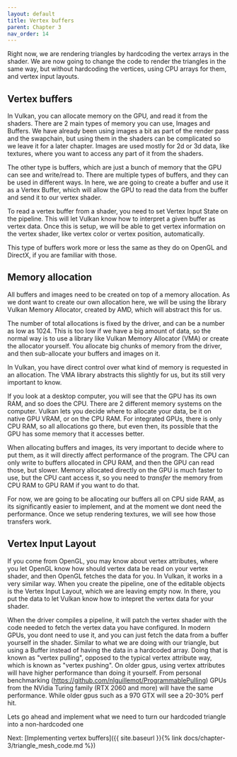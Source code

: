 ```yaml
---
layout: default
title: Vertex buffers
parent: Chapter 3
nav_order: 14
---
```


Right now, we are rendering triangles by hardcoding the vertex arrays in the shader. We are now going to change the code to render the triangles in the same way, but without hardcoding the vertices, using CPU arrays for them, and vertex input layouts.

## Vertex buffers
In Vulkan, you can allocate memory on the GPU, and read it from the shaders. There are 2 main types of memory you can use, Images and Buffers.
We have already been using images a bit as part of the render pass and the swapchain, but using them in the shaders can be complicated so we leave it for a later chapter. Images are used mostly for 2d or 3d data, like textures, where you want to access any part of it from the shaders.

The other type is buffers, which are just a bunch of memory that the GPU can see and write/read to. There are multiple types of buffers, and they can be used in different ways. In here, we are going to create a buffer and use it as a Vertex Buffer, which will allow the GPU to read the data from the buffer and send it to our vertex shader.

To read a vertex buffer from a shader, you need to set Vertex Input State on the pipeline. This will let Vulkan know how to interpret a given buffer as vertex data. Once this is setup, we will be able to get vertex information on the vertex shader, like vertex color or vertex position, automatically.

This type of buffers work more or less the same as they do on OpenGL and DirectX, if you are familiar with those.

## Memory allocation
All buffers and images need to be created on top of a memory allocation. As we dont want to create our own allocation here, we will be using the library Vulkan Memory Allocator, created by AMD, which will abstract this for us.

The number of total allocations is fixed by the driver, and can be a number as low as 1024. This is too low if we have a big amount of data, so the normal way is to use a library like Vulkan Memory Allocator (VMA) or create the allocator yourself. You allocate big chunks of memory from the driver, and then sub-allocate your buffers and images on it.

In Vulkan, you have direct control over what kind of memory is requested in an allocation. The VMA library abstracts this slightly for us, but its still very important to know.

If you look at a desktop computer, you will see that the GPU has its own RAM, and so does the CPU. There are 2 different memory systems on the computer. Vulkan lets you decide where to allocate your data, be it on native GPU VRAM, or on the CPU RAM. For integrated GPUs, there is only CPU RAM, so all allocations go there, but even then, its possible that the GPU has some memory that it accesses better.

When allocating buffers and images, its very important to decide where to put them, as it will directly affect performance of the program.
The CPU can only write to buffers allocated in CPU RAM, and then the GPU can read those, but slower. Memory allocated directly on the GPU is much faster to use, but the CPU cant access it, so you need to *transfer* the memory from CPU RAM to GPU RAM if you want to do that.

For now, we are going to be allocating our buffers all on CPU side RAM, as its significantly easier to implement, and at the moment we dont need the performance. Once we setup rendering textures, we will see how those transfers work.

## Vertex Input Layout
If you come from OpenGL, you may know about vertex attributes, where you let OpenGL know how should vertex data be read on your vertex shader, and then OpenGL fetches the data for you.
In Vulkan, it works in a very similar way. When you create the pipeline, one of the editable objects is the Vertex Input Layout, which we are leaving empty now. In there, you put the data to let Vulkan know how to intepret the vertex data for your shader.

When the driver compiles a pipeline, it will patch the vertex shader with the code needed to fetch the vertex data you have configured. In modern GPUs, you dont need to use it, and you can just fetch the data from a buffer yourself in the shader. Similar to what we are doing with our triangle, but using a Buffer instead of having the data in a hardcoded array. Doing that is known as "vertex pulling", opposed to the typical vertex attribute way, which is known as "vertex pushing". On older gpus, using vertex attributes will have higher performance than doing it yourself. From personal benchmarking (https://github.com/nlguillemot/ProgrammablePulling) GPUs from the NVidia Turing family (RTX 2060 and more) will have the same performance. While older gpus such as a 970 GTX will see a 20-30% perf hit.

Lets go ahead and implement what we need to turn our hardcoded triangle into a non-hardcoded one

Next: [Implementing vertex buffers]({{ site.baseurl }}{% link docs/chapter-3/triangle_mesh_code.md %})



